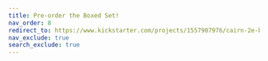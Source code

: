 ```yaml
---
title: Pre-order the Boxed Set!
nav_order: 8
redirect_to: https://www.kickstarter.com/projects/1557907976/cairn-2e-boxed-set/ 
nav_exclude: true
search_exclude: true
---
```

